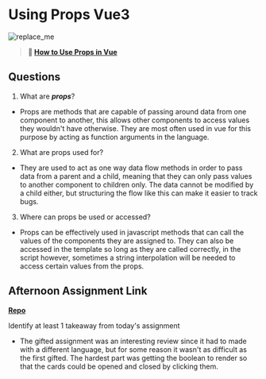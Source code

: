 # Using Props Vue3

![replace_me](https://codeworks.blob.core.windows.net/public/assets/img/illustrations/placeholder.svg)

> **📖 [How to Use Props in Vue](https://codeworksacademy.com/fs-student-guide/resources/wk6/02-Props)**

## Questions

1. What are ***props***?

- Props are methods that are capable of passing around data from one component to another, this allows other components to access values they wouldn't have otherwise. They are most often used in vue for this purpose by acting as function arguments in the language.

2. What are props used for?

- They are used to act as one way data flow methods in order to pass data from a parent and a child, meaning that they can only pass values to another component to children only. The data cannot be modified by a child either, but structuring the flow like this can make it easier to track bugs.

3. Where can props be used or accessed?

- Props can be effectively used in javascript methods that can call the values of the components they are assigned to. They can also be accessed in the template so long as they are called correctly, in the script however, sometimes a string interpolation will be needed to access certain values from the props.

## Afternoon Assignment Link

**[Repo](https://github.com/doctorgrant99/gifted_vue)**

Identify at least 1 takeaway from today's assignment

- The gifted assignment was an interesting review since it had to made with a different language, but for some reason it wasn't as difficult as the first gifted. The hardest part was getting the boolean to render so that the cards could be opened and closed by clicking them.
